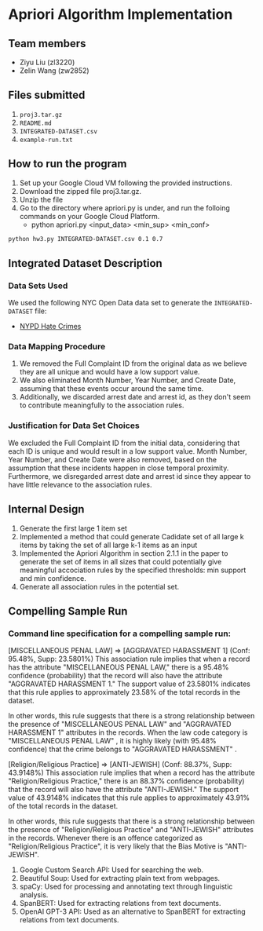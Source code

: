 # Apriori Algorithm Implementation

## Team members

- Ziyu Liu (zl3220)
- Zelin Wang (zw2852)

## Files submitted

1. `proj3.tar.gz`
2. `README.md`
3. `INTEGRATED-DATASET.csv`
4. `example-run.txt`

## How to run the program

1. Set up your Google Cloud VM following the provided instructions.
2. Download the zipped file proj3.tar.gz.
3. Unzip the file
4. Go to the directory where apriori.py is under, and run the folloing commands on your Google Cloud Platform.
   - python apriori.py <input_data> <min_sup> <min_conf>

```sh
python hw3.py INTEGRATED-DATASET.csv 0.1 0.7
```


## Integrated Dataset Description

### Data Sets Used
We used the following NYC Open Data data set to generate the `INTEGRATED-DATASET` file:
- [NYPD Hate Crimes](https://data.cityofnewyork.us/Public-Safety/NYPD-Hate-Crimes/bqiq-cu78)


### Data Mapping Procedure
1. We removed the Full Complaint ID from the original data as we believe they are all unique and would have a low support value. 
2. We also eliminated Month Number, Year Number, and Create Date, assuming that these events occur around the same time. 
3. Additionally, we discarded arrest date and arrest id, as they don't seem to contribute meaningfully to the association rules.

### Justification for Data Set Choices
We excluded the Full Complaint ID from the initial data, considering that each ID is unique and would result in a low support value. Month Number, Year Number, and Create Date were also removed, based on the assumption that these incidents happen in close temporal proximity. Furthermore, we disregarded arrest date and arrest id since they appear to have little relevance to the association rules.

## Internal Design
1. Generate the first large 1 item set
2. Implemented a method that could generate Cadidate set of all large k items by taking the set of all large k-1 items as an input
3. Implemented the Apriori Algorithm in section 2.1.1 in the paper to generate the set of items in all sizes that could potentially give meaningful accociation rules by the specified thresholds: min support and min confidence. 
4. Generate all association rules in the potential set.


## Compelling Sample Run
### Command line specification for a compelling sample run:
[MISCELLANEOUS PENAL LAW] => [AGGRAVATED HARASSMENT 1] (Conf: 95.48%, Supp: 23.5801%)
This association rule implies that when a record has the attribute "MISCELLANEOUS PENAL LAW," there is a 95.48% confidence (probability) that the record will also have the attribute "AGGRAVATED HARASSMENT 1." The support value of 23.5801% indicates that this rule applies to approximately 23.58% of the total records in the dataset.

In other words, this rule suggests that there is a strong relationship between the presence of "MISCELLANEOUS PENAL LAW" and "AGGRAVATED HARASSMENT 1" attributes in the records. When the law code category is "MISCELLANEOUS PENAL LAW" , it is highly likely (with 95.48% confidence) that the crime belongs to "AGGRAVATED HARASSMENT" .

[Religion/Religious Practice] => [ANTI-JEWISH] (Conf: 88.37%, Supp: 43.9148%)
This association rule implies that when a record has the attribute "Religion/Religious Practice," there is an 88.37% confidence (probability) that the record will also have the attribute "ANTI-JEWISH." The support value of 43.9148% indicates that this rule applies to approximately 43.91% of the total records in the dataset.

In other words, this rule suggests that there is a strong relationship between the presence of "Religion/Religious Practice" and "ANTI-JEWISH" attributes in the records. Whenever there is an offence categorized as "Religion/Religious Practice", it is very likely that the Bias Motive is "ANTI-JEWISH".


1. Google Custom Search API: Used for searching the web.
2. Beautiful Soup: Used for extracting plain text from webpages.
3. spaCy: Used for processing and annotating text through linguistic analysis.
4. SpanBERT: Used for extracting relations from text documents.
5. OpenAI GPT-3 API: Used as an alternative to SpanBERT for extracting relations from text documents.

